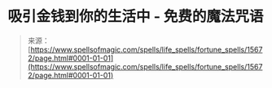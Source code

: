 <!--yml

category: 未分类

date: 2024-06-12 18:55:10

-->

# 吸引金钱到你的生活中 - 免费的魔法咒语

> 来源：[https://www.spellsofmagic.com/spells/life_spells/fortune_spells/15672/page.html#0001-01-01](https://www.spellsofmagic.com/spells/life_spells/fortune_spells/15672/page.html#0001-01-01)
